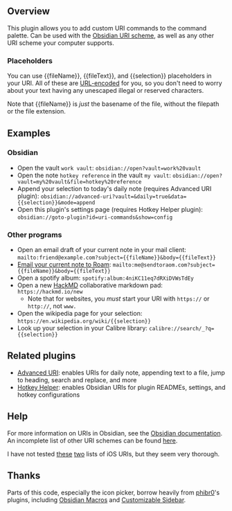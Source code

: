 ## Overview
This plugin allows you to add custom URI commands to the command palette. Can be used with the [Obsidian URI scheme](https://help.obsidian.md/Advanced+topics/Using+obsidian+URI), as well as any other URI scheme your computer supports.

### Placeholders
You can use {{fileName}}, {{fileText}}, and {{selection}} placeholders in your URI. All of these are [URL-encoded](https://en.wikipedia.org/wiki/Percent-encoding) for you, so you don't need to worry about your text having any unescaped illegal or reserved characters.

Note that {{fileName}} is *just* the basename of the file, without the filepath or the file extension.

## Examples
### Obsidian
- Open the vault `work vault`: `obsidian://open?vault=work%20vault`
- Open the note `hotkey reference` in the vault `my vault`: `obsidian://open?vault=my%20vault&file=hotkey%20reference`
- Append your selection to today's daily note (requires Advanced URI plugin): `obsidian://advanced-uri?vault=&daily=true&data={{selection}}&mode=append`
- Open this plugin's settings page (requires Hotkey Helper plugin): `obsidian://goto-plugin?id=uri-commands&show=config`

### Other programs
- Open an email draft of your current note in your mail client: `mailto:friend@example.com?subject={{fileName}}&body={{fileText}}`
- [Email your current note to Roam](http://www.sendtoroam.com/): `mailto:me@sendtoraom.com?subject={{fileName}}&body={{fileText}}`
- Open a spotify album: `spotify:album:4niKC11eq7dRXiDVWsTdEy`
- Open a new [HackMD](https://hackmd.io/) collaborative markdown pad: `https://hackmd.io/new`
    - Note that for websites, you *must* start your URI with `https://` or `http://`, not `www.`
- Open the wikipedia page for your selection: `https://en.wikipedia.org/wiki/{{selection}}`
- Look up your selection in your Calibre library: `calibre://search/_?q={{selection}}`

## Related plugins
- [Advanced URI](https://github.com/Vinzent03/obsidian-advanced-uri): enables URIs for daily note, appending text to a file, jump to heading, search and replace, and more
- [Hotkey Helper](https://github.com/pjeby/hotkey-helper): enables Obsidian URIs for plugin READMEs, settings, and hotkey configurations

## Help
For more information on URIs in Obsidian, see the [Obsidian documentation](https://help.obsidian.md/Advanced+topics/Using+obsidian+URI). An incomplete list of other URI schemes can be found [here](https://en.wikipedia.org/wiki/List_of_URI_schemes).

I have not tested [these](https://github.com/bhagyas/app-urls) [two](https://www.techregister.co.uk/always-updated-list-of-ios-app-url-scheme-names-paths-for-shortcuts-ios-iphone-gadget-hacks/) lists of iOS URIs, but they seem very thorough.

## Thanks
Parts of this code, especially the icon picker, borrow heavily from [phibr0](https://github.com/phibr0)'s plugins, including [Obsidian Macros](https://github.com/phibr0/obsidian-macros) and [Customizable Sidebar](https://github.com/phibr0/obsidian-customizable-sidebar).